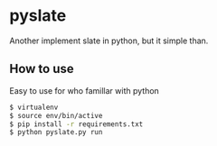 # pyslate
Another implement slate in python, but it simple than.

## How to use

Easy to use for who famillar with python

```sh
$ virtualenv
$ source env/bin/active
$ pip install -r requirements.txt
$ python pyslate.py run
```
